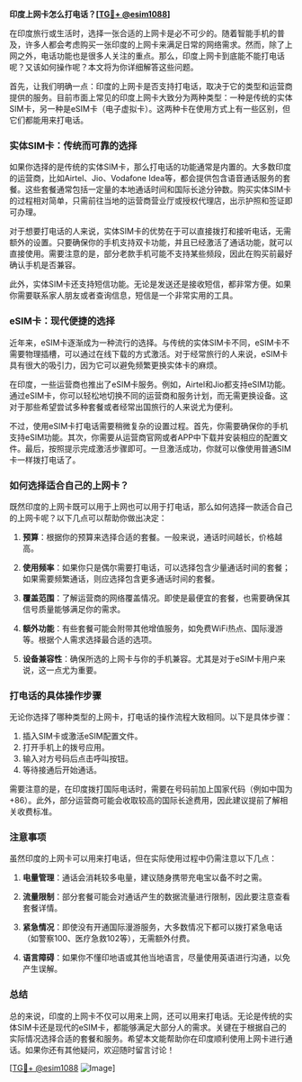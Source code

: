 **印度上网卡怎么打电话？[[TG💪+ @esim1088](https://t.me/s/esim1088)]**

在印度旅行或生活时，选择一张合适的上网卡是必不可少的。随着智能手机的普及，许多人都会考虑购买一张印度的上网卡来满足日常的网络需求。然而，除了上网之外，电话功能也是很多人关注的重点。那么，印度上网卡到底能不能打电话呢？又该如何操作呢？本文将为你详细解答这些问题。

首先，让我们明确一点：印度的上网卡是否支持打电话，取决于它的类型和运营商提供的服务。目前市面上常见的印度上网卡大致分为两种类型：一种是传统的实体SIM卡，另一种是eSIM卡（电子虚拟卡）。这两种卡在使用方式上有一些区别，但它们都能用来打电话。

### 实体SIM卡：传统而可靠的选择

如果你选择的是传统的实体SIM卡，那么打电话的功能通常是内置的。大多数印度的运营商，比如Airtel、Jio、Vodafone Idea等，都会提供包含语音通话服务的套餐。这些套餐通常包括一定量的本地通话时间和国际长途分钟数。购买实体SIM卡的过程相对简单，只需前往当地的运营商营业厅或授权代理店，出示护照和签证即可办理。

对于想要打电话的人来说，实体SIM卡的优势在于可以直接拨打和接听电话，无需额外的设置。只要确保你的手机支持双卡功能，并且已经激活了通话功能，就可以直接使用。需要注意的是，部分老款手机可能不支持某些频段，因此在购买前最好确认手机是否兼容。

此外，实体SIM卡还支持短信功能。无论是发送还是接收短信，都非常方便。如果你需要联系家人朋友或者查询信息，短信是一个非常实用的工具。

### eSIM卡：现代便捷的选择

近年来，eSIM卡逐渐成为一种流行的选择。与传统的实体SIM卡不同，eSIM卡不需要物理插槽，可以通过在线下载的方式激活。对于经常旅行的人来说，eSIM卡具有很大的吸引力，因为它可以避免频繁更换实体卡的麻烦。

在印度，一些运营商也推出了eSIM卡服务。例如，Airtel和Jio都支持eSIM功能。通过eSIM卡，你可以轻松地切换不同的运营商和服务计划，而无需更换设备。这对于那些希望尝试多种套餐或者经常出国旅行的人来说尤为便利。

不过，使用eSIM卡打电话需要稍微复杂的设置过程。首先，你需要确保你的手机支持eSIM功能。其次，你需要从运营商官网或者APP中下载并安装相应的配置文件。最后，按照提示完成激活步骤即可。一旦激活成功，你就可以像使用普通SIM卡一样拨打电话了。

### 如何选择适合自己的上网卡？

既然印度的上网卡既可以用于上网也可以用于打电话，那么如何选择一款适合自己的上网卡呢？以下几点可以帮助你做出决定：

1. **预算**：根据你的预算来选择合适的套餐。一般来说，通话时间越长，价格越高。
   
2. **使用频率**：如果你只是偶尔需要打电话，可以选择包含少量通话时间的套餐；如果需要频繁通话，则应选择包含更多通话时间的套餐。

3. **覆盖范围**：了解运营商的网络覆盖情况。即使是最便宜的套餐，也需要确保其信号质量能够满足你的需求。

4. **额外功能**：有些套餐可能会附带其他增值服务，如免费WiFi热点、国际漫游等。根据个人需求选择最合适的选项。

5. **设备兼容性**：确保所选的上网卡与你的手机兼容。尤其是对于eSIM卡用户来说，这一点尤为重要。

### 打电话的具体操作步骤

无论你选择了哪种类型的上网卡，打电话的操作流程大致相同。以下是具体步骤：

1. 插入SIM卡或激活eSIM配置文件。
2. 打开手机上的拨号应用。
3. 输入对方号码后点击呼叫按钮。
4. 等待接通后开始通话。

需要注意的是，在印度拨打国际电话时，需要在号码前加上国家代码（例如中国为+86）。此外，部分运营商可能会收取较高的国际长途费用，因此建议提前了解相关收费标准。

### 注意事项

虽然印度的上网卡可以用来打电话，但在实际使用过程中仍需注意以下几点：

1. **电量管理**：通话会消耗较多电量，建议随身携带充电宝以备不时之需。
   
2. **流量限制**：部分套餐可能会对通话产生的数据流量进行限制，因此要注意查看套餐详情。
   
3. **紧急情况**：即使没有开通国际漫游服务，大多数情况下都可以拨打紧急电话（如警察100、医疗急救102等），无需额外付费。

4. **语言障碍**：如果你不懂印地语或其他当地语言，尽量使用英语进行沟通，以免产生误解。

### 总结

总的来说，印度的上网卡不仅可以用来上网，还可以用来打电话。无论是传统的实体SIM卡还是现代的eSIM卡，都能够满足大部分人的需求。关键在于根据自己的实际情况选择合适的套餐和服务。希望本文能帮助你在印度顺利使用上网卡进行通话。如果你还有其他疑问，欢迎随时留言讨论！

[[TG💪+ @esim1088](https://t.me/s/esim1088) ![Image](https://i.postimg.cc/4NQfJmqS/Snipaste-2025-05-13-00-14-12.png)]